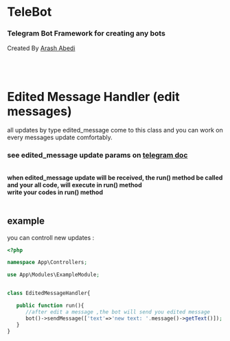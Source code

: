 # TeleBot
### Telegram Bot Framework for creating any bots 

Created By [Arash Abedi](https://arashabedii.github.io)

<br/>
<br/>

# Edited Message Handler (edit messages)

all updates by type edited_message come to this class and you can work on every messages update comfortably.
<br>

### see edited_message update params on [telegram doc](https://core.telegram.org/bots/api#message)
<br>
<b>when edited_message update will be received, the run() method be called and your all code, will execute in run() method
<br>
write your codes in run() method</b>

<br>
<br>

## example

you can controll new updates :

```php
<?php

namespace App\Controllers;

use App\Modules\ExampleModule;


class EditedMessageHandler{

   public function run(){
      //after edit a message ,the bot will send you edited message
      bot()->sendMessage(['text'=>'new text: '.message()->getText()]);
   }
}
```